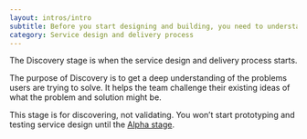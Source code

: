 ```yaml
---
layout: intros/intro
subtitle: Before you start designing and building, you need to understand the users and what they need a service to do.
category: Service design and delivery process
---
```


The Discovery stage is when the service design and delivery process starts.

The purpose of Discovery is to get a deep understanding of the problems users are trying to solve. It helps the team challenge their existing ideas of what the problem and solution might be.

This stage is for discovering, not validating. You won’t start prototyping and testing service design until the [Alpha stage](../alpha-stage/).
